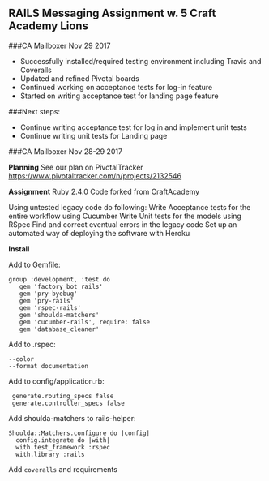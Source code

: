 ## RAILS Messaging Assignment w. 5 Craft Academy Lions
###CA Mailboxer Nov 29 2017

- Successfully installed/required testing environment including Travis and Coveralls
- Updated and refined Pivotal boards
- Continued working on acceptance tests for log-in feature
- Started on writing acceptance test for landing page feature

###Next steps:
- Continue writing acceptance test for log in and implement unit tests  
- Continue writing unit tests for Landing page   


###CA Mailboxer Nov 28-29 2017

**Planning**
See our plan on PivotalTracker https://www.pivotaltracker.com/n/projects/2132546

**Assignment**
Ruby 2.4.0
Code forked from CraftAcademy

Using untested legacy code do following:
Write Acceptance tests for the entire workflow using Cucumber
Write Unit tests for the models using RSpec
Find and correct eventual errors in the legacy code
Set up an automated way of deploying the software with Heroku

**Install**

Add to Gemfile:
```
group :development, :test do
   gem 'factory_bot_rails'
   gem 'pry-byebug'
   gem 'pry-rails'
   gem 'rspec-rails'
   gem 'shoulda-matchers'
   gem 'cucumber-rails', require: false
   gem 'database_cleaner'
```
Add to .rspec:
```
--color
--format documentation   
```
Add to config/application.rb:
```
 generate.routing_specs false
 generate.controller_specs false

```
Add shoulda-matchers to rails-helper:
```
Shoulda::Matchers.configure do |config|
  config.integrate do |with|
  with.test_framework :rspec
  with.library :rails
```
Add `coveralls` and requirements    
